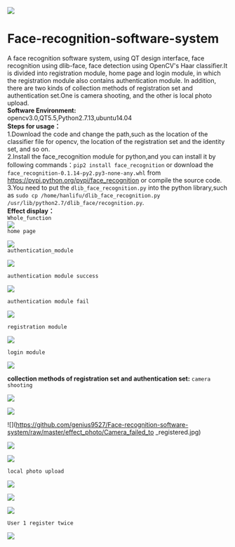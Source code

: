 ![](https://img.shields.io/badge/download-4M-brightgreen.svg)
# Face-recognition-software-system
A face recognition software system, using QT design interface, face recognition using dlib-face, face detection using OpenCV's Haar classifier.It is divided into registration module, home page and login module, in which the registration module also contains authentication module. In addition, there are two kinds of collection methods of registration set and authentication set.One is camera shooting, and the other is local photo upload.  
**Software Environment:**  
opencv3.0,QT5.5,Python2.7.13,ubuntu14.04  
**Steps for usage：**  
1.Download the code and change the path,such as the location of the classifier file for opencv, the location of the registration set and the identity set, and so on.  
2.Install the face_recognition module for python,and you can install it by following commands：`pip2 install face_recognition` or download the `face_recognition-0.1.14-py2.py3-none-any.whl` from https://pypi.python.org/pypi/face_recognition or compile the source code.  
3.You need to put the `dlib_face_recognition.py` into the python library,such as `sudo cp /home/hanlifu/dlib_face_recognition.py /usr/lib/python2.7/dlib_face/recognition.py`.  
**Effect display：**  
`Whole_function`  
![](https://github.com/genius9527/Face-recognition-software-system/raw/master/effect_photo/Whole_function.jpg)  
`home page`  

![](https://github.com/genius9527/Face-recognition-software-system/raw/master/effect_photo/home_page.jpg)  
`authentication_module`   

![](https://github.com/genius9527/Face-recognition-software-system/raw/master/effect_photo/authentication_module.jpg)  

`authentication module success`

![](https://github.com/genius9527/Face-recognition-software-system/raw/master/effect_photo/success.jpg)   

`authentication module fail`

![](https://github.com/genius9527/Face-recognition-software-system/raw/master/effect_photo/authentication_module_fail.jpg)  

`registration module`

![](https://github.com/genius9527/Face-recognition-software-system/raw/master/effect_photo/registration_module.jpg) 

`login module`

![](https://github.com/genius9527/Face-recognition-software-system/raw/master/effect_photo/login_module.jpg) 

 **collection methods of registration set and authentication set:**
 `camera shooting`  
 
 ![](https://github.com/genius9527/Face-recognition-software-system/raw/master/effect_photo/Before_camera.jpg)   
 
 ![](https://github.com/genius9527/Face-recognition-software-system/raw/master/effect_photo/user1_register.jpg) 
 
 ![](https://github.com/genius9527/Face-recognition-software-system/raw/master/effect_photo/Camera_failed_to _registered.jpg) 
 
 ![](https://github.com/genius9527/Face-recognition-software-system/raw/master/effect_photo/Camera_successfully_registered.jpg) 
 
 ![](https://github.com/genius9527/Face-recognition-software-system/raw/master/effect_photo/After_camera_registered.jpg) 
 
 `local photo upload`
 
  ![](https://github.com/genius9527/Face-recognition-software-system/raw/master/effect_photo/Local_failed.jpg) 
  
  ![](https://github.com/genius9527/Face-recognition-software-system/raw/master/effect_photo/Local_succeed.jpg) 
  
  ![](https://github.com/genius9527/Face-recognition-software-system/raw/master/effect_photo/After_local_registration.jpg) 
  
  `User 1 register twice`
  
   ![](https://github.com/genius9527/Face-recognition-software-system/raw/master/effect_photo/register_twice.jpg) 
